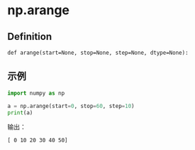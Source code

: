 # np.arange #

## Definition ##

	def arange(start=None, stop=None, step=None, dtype=None):

## 示例 ##

```python
import numpy as np

a = np.arange(start=0, stop=60, step=10)
print(a)
```

输出：

	[ 0 10 20 30 40 50]





